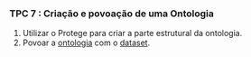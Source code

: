 ### TPC 7 : Criação e povoação de uma Ontologia

1.  Utilizar o Protege para criar a parte estrutural da ontologia.
2.  Povoar a [ontologia]() com o [dataset]().